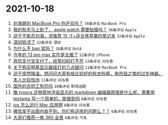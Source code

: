 # 2021-10-18

1. [刘海屏的 MacBook Pro 你还买吗？](https://www.v2ex.com/t/808438) `70条评论` `MacBook Pro`
1. [我的秋天马上到了， apple watch 需要贴膜吗？](https://www.v2ex.com/t/808435) `38条评论` `Apple`
1. [迫于不能忍刘海，求推荐 15 寸+适合黑苹果的笔记本](https://www.v2ex.com/t/808439) `32条评论` `Apple`
1. [深圳转凉了](https://www.v2ex.com/t/808440) `22条评论` `深圳`
1. [为什么不 ban 猛犸？](https://www.v2ex.com/t/808441) `18条评论` `DotA`
1. [今年的 13 pro max 实在是太难了](https://www.v2ex.com/t/808457) `12条评论` `iPhone`
1. [弃坑支付宝支付了，经常扫码打不开](https://www.v2ex.com/t/808444) `12条评论` `问与答`
1. [关于购买明基显示器挂灯的几点疑问](https://www.v2ex.com/t/808452) `11条评论` `MacBook Pro`
1. [迫于突然降温，想问问大家有啥比较好的秋衣秋裤，电热毯之类的过冬神器，本人比较怕冷](https://www.v2ex.com/t/808451) `11条评论` `问与答`
1. [国外的合同工有坑吗](https://www.v2ex.com/t/808430) `10条评论` `职场话题`
1. [像 typora 这种原地渲染显示的 markdown 编辑器原理是什么呢，需要用 textarea 写一个简单的，能做到吗](https://www.v2ex.com/t/808433) `8条评论` `问与答`
1. [ios 怎么运行 Mac 应用啊](https://www.v2ex.com/t/808429) `8条评论` `问与答`
1. [微信发不出图也收不到，你们有这样的问题么？？](https://www.v2ex.com/t/808466) `6条评论` `问与答`
1. [大哥们推荐一套 360 全景](https://www.v2ex.com/t/808431) `6条评论` `汽车`
